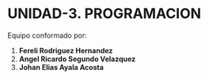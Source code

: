 # UNIDAD-3. PROGRAMACION
Equipo conformado por:
1. **Fereli Rodriguez Hernandez**
2. **Angel Ricardo Segundo Velazquez**
3. **Johan Elias Ayala Acosta**
